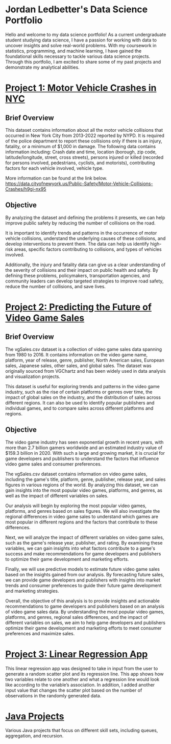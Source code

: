 # Jordan Ledbetter's Data Science Portfolio
Hello and welcome to my data science portfolio! As a current undergraduate student studying data science, I have a passion for working with data to uncover insights and solve real-world problems. With my coursework in statistics, programming, and machine learning, I have gained the foundational skills necessary to tackle various data science projects. Through this portfolio, I am excited to share some of my past projects and demonstrate my analytical abilities.

# [Project 1: Motor Vehicle Crashes in NYC](https://github.com/jordlle/MotorVehicleCrashes)
## Brief Overview
This dataset contains information about all the motor vehicle collisions that occurred in New York City from 2013-2022 reported by NYPD. It is required of the police department to report these collisions only if there is an injury, fatality, or a minimum of $1,000 in damage. The following data contains information including: Crash date and time, location (borough, zip code, latitude/longitude, street, cross streets), persons injured or killed (recorded for persons involved, pedestrians, cyclists, and motorists), contributing factors for each vehicle involved, vehicle type.

More information can be found at the link below. https://data.cityofnewyork.us/Public-Safety/Motor-Vehicle-Collisions-Crashes/h9gi-nx95

## Objective
By analyzing the dataset and defining the problems it presents, we can help improve public safety by reducing the number of collisions on the road.

It is important to identify trends and patterns in the occurrence of motor vehicle collisions, understand the underlying causes of these collisions, and develop interventions to prevent them. The data can help us identify high-risk areas, specific factors contributing to collisions, and types of vehicles involved.

Additionally, the injury and fatality data can give us a clear understanding of the severity of collisions and their impact on public health and safety. By defining these problems, policymakers, transportation agencies, and community leaders can develop targeted strategies to improve road safety, reduce the number of collisions, and save lives.


# [Project 2: Predicting the Future of Video Game Sales](https://github.com/jordlle/Video-Game-Sales/tree/main)
## Brief Overview
The vgSales.csv dataset is a collection of video game sales data spanning from 1980 to 2016. It contains information on the video game name, platform, year of release, genre, publisher, North American sales, European sales, Japanese sales, other sales, and global sales. The dataset was originally sourced from VGChartz and has been widely used in data analysis and visualization projects.

This dataset is useful for exploring trends and patterns in the video game industry, such as the rise of certain platforms or genres over time, the impact of global sales on the industry, and the distribution of sales across different regions. It can also be used to identify popular publishers and individual games, and to compare sales across different platforms and regions.

## Objective
The video game industry has seen exponential growth in recent years, with more than 2.7 billion gamers worldwide and an estimated industry value of $159.3 billion in 2020. With such a large and growing market, it is crucial for game developers and publishers to understand the factors that influence video game sales and consumer preferences.

The vgSales.csv dataset contains information on video game sales, including the game's title, platform, genre, publisher, release year, and sales figures in various regions of the world. By analyzing this dataset, we can gain insights into the most popular video games, platforms, and genres, as well as the impact of different variables on sales.

Our analysis will begin by exploring the most popular video games, platforms, and genres based on sales figures. We will also investigate the regional differences in video game sales to understand which games are most popular in different regions and the factors that contribute to these differences.

Next, we will analyze the impact of different variables on video game sales, such as the game's release year, publisher, and rating. By examining these variables, we can gain insights into what factors contribute to a game's success and make recommendations for game developers and publishers to optimize their game development and marketing efforts.

Finally, we will use predictive models to estimate future video game sales based on the insights gained from our analysis. By forecasting future sales, we can provide game developers and publishers with insights into market trends and consumer preferences to guide their future game development and marketing strategies.

Overall, the objective of this analysis is to provide insights and actionable recommendations to game developers and publishers based on an analysis of video game sales data. By understanding the most popular video games, platforms, and genres, regional sales differences, and the impact of different variables on sales, we aim to help game developers and publishers optimize their game development and marketing efforts to meet consumer preferences and maximize sales.

# [Project 3: Linear Regression App](https://github.com/jordlle/RegressionApp)
This linear regression app was designed to take in input from the user to generate a random scatter plot and its regression line. This app shows how two variables relate to one another and what a regression line would look like according to the variable’s association. In addition, I added another input value that changes the scatter plot based on the number of observations in the randomly generated data.

# [Java Projects](https://github.com/jordlle/Java-Projects)
Various Java projects that focus on different skill sets, including queues, aggregation, and recursion.
